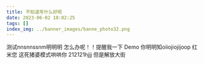 ```yaml
---
title: 不知道写什么好呢
date: 2023-06-02 18:02:25
tags: []
index_img: ../banner_images/banne_photo32.png
---
```


测试nnsnnssnm明明明
怎么办呢！！提醒我一下
Demo
你明明知oiiojiojijoop
红米您
这死猪婆模式哄哄你
212121hjjj
但是解放大街


